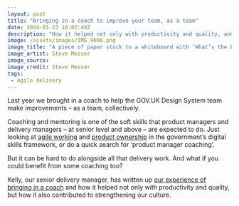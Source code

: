 ```yaml
---
layout: post
title: "Bringing in a coach to improve your team, as a team"
date: 2024-01-23 18:02:49Z
description: "How it helped not only with productivity and quality, and how it also contributed to strengthening our culture."
image: /assets/images/IMG_9666.png
image_title: "A piece of paper stuck to a whiteboard with ‘What’s the best learning and development?’ written on it"
image_artist: Steve Messer
image_source:
image_credit: Steve Messer
tags:
 - Agile delivery
---
```


Last year we brought in a coach to help the GOV.‌UK Design System team make improvements – as a team, collectively.

Coaching and mentoring is one of the soft skills that product managers and delivery managers – at senior level and above – are expected to do. Just looking at [agile working](https://ddat-capability-framework.service.gov.uk/skills.html#agile-working) and [product ownership](https://ddat-capability-framework.service.gov.uk/skills.html#product-ownership) in the government’s digital skills framework, or do a quick search for ‘product manager coaching’.

But it can be hard to do alongside all that delivery work. And what if you could benefit from some coaching too?

Kelly, our senior delivery manager, has written up [our experience of bringing in a coach](https://medium.com/@kellyleeGDS/how-approaching-learning-and-development-as-a-team-can-improve-productivity-and-culture-d3df27e1c42f) and how it helped not only with productivity and quality, but how it also contributed to strengthening our culture.

